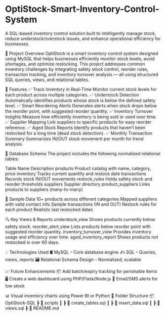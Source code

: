 # OptiStock-Smart-Inventory-Control-System
A SQL-based inventory control solution built to intelligently manage stock, reduce understock/overstock issues, and enhance operational efficiency for businesses.


🚀 Project Overview
OptiStock is a smart inventory control system designed using MySQL that helps businesses efficiently monitor stock levels, avoid shortages, and optimize restocking. This project addresses common inventory challenges by integrating safety stock control, reorder rules, transaction tracking, and inventory turnover analysis — all using structured SQL queries, views, and relational tables.

📌 Features
✅ Track Inventory in Real-Time
Monitor current stock levels for each product across multiple categories.
✅ Understock Detection
Automatically identifies products whose stock is below the defined safety level.
✅ Smart Reordering Alerts
Generates alerts when stock drops below the reorder point, with suggested reorder quantity.
✅ Inventory Turnover Insights
Measure how efficiently inventory is being sold or used over time.
✅ Supplier Mapping
Link suppliers to specific products for easy reorder reference.
✅ Aged Stock Reports
Identify products that haven’t been restocked for a long time (dead stock detection).
✅ Monthly Transaction Summary
Summarizes IN/OUT stock movement per month for trend analysis.

🧱 Database Schema
The project includes the following normalized relational tables:

Table Name	Description
products	Product catalog with name, category, price
inventory	Tracks current quantity and restock date
transactions	Records stock IN/OUT movements
restock_rules	Holds safety stock and reorder thresholds
suppliers	Supplier directory
product_suppliers	Links products to suppliers (many-to-many)

💾 Sample Data
10+ products across different categories
Mapped suppliers with valid contact info
Sample transactions (IN and OUT)
Restock rules for each product
Realistic last restocked dates

🔍 Key Views & Reports
understock_view
Shows products currently below safety stock.
reorder_alert_view
Lists products below reorder point with suggested reorder quantity.
inventory_turnover_view
Provides inventory usage and efficiency over time.
aged_inventory_report
Shows products not restocked in over 60 days.

💡 Technologies Used
🛢️ MySQL – Core database engine
✍️ SQL – Queries, views, reports
🗃️ Relational Schema Design – Normalized, scalable

📈 Future Enhancements
📦 Add batch/expiry tracking for perishable items
🖥️ Create a web dashboard using PHP/Flask/Node.js
📧 Email/SMS alerts for low stock

📊 Visual inventory charts using Power BI or Python
📁 Folder Structure
📦 OptiStock-SQL
 ┣ 📂 scripts
 ┃ ┣ 📄 create_tables.sql
 ┃ ┣ 📄 insert_data.sql
 ┃ ┣ 📄 views.sql
 ┣ 📄 README.md
